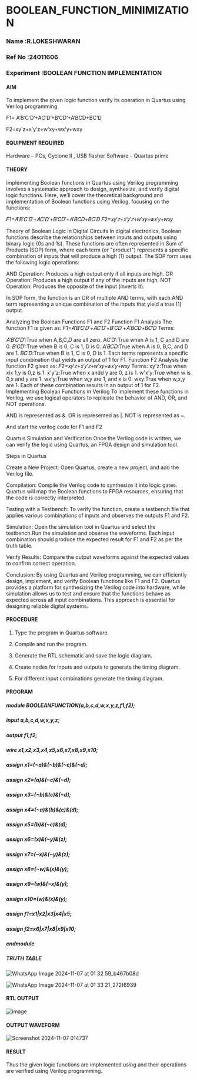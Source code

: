 # BOOLEAN_FUNCTION_MINIMIZATION
### Name       :R.LOKESHWARAN
### Ref No     :24011606
### Experiment :BOOLEAN FUNCTION IMPLEMENTATION

#### AIM

To implement the given logic function verify its operation in Quartus using Verilog programming.

F1= A’B’C’D’+AC’D’+B’CD’+A’BCD+BC’D 

F2=xy’z+x’y’z+w’xy+wx’y+wxy

#### EQUIPMENT REQUIRED

Hardware – PCs, Cyclone II , USB flasher
Software – Quartus prime

#### THEORY
Implementing Boolean functions in Quartus using Verilog programming involves a systematic approach to design, synthesize, and verify digital logic functions. Here, we’ll cover the theoretical background and implementation of Boolean functions using Verilog, focusing on the functions:

𝐹1=𝐴′𝐵′𝐶′𝐷′+𝐴𝐶′𝐷′+𝐵′𝐶𝐷′+𝐴′𝐵𝐶𝐷+𝐵𝐶′𝐷 𝐹2=𝑥𝑦′𝑧+𝑥′𝑦′𝑧+𝑤′𝑥𝑦+𝑤𝑥′𝑦+𝑤𝑥𝑦

Theory of Boolean Logic in Digital Circuits In digital electronics, Boolean functions describe the relationships between inputs and outputs using binary logic (0s and 1s). These functions are often represented in Sum of Products (SOP) form, where each term (or "product") represents a specific combination of inputs that will produce a high (1) output. The SOP form uses the following logic operations:

AND Operation: Produces a high output only if all inputs are high. OR Operation: Produces a high output if any of the inputs are high. NOT Operation: Produces the opposite of the input (inverts it).

In SOP form, the function is an OR of multiple AND terms, with each AND term representing a unique combination of the inputs that yield a true (1) output.

Analyzing the Boolean Functions F1 and F2 Function F1 Analysis The function F1 is given as: 𝐹1=𝐴′𝐵′𝐶′𝐷′+𝐴𝐶′𝐷′+𝐵′𝐶𝐷′+𝐴′𝐵𝐶𝐷+𝐵𝐶′𝐷 Terms:

𝐴′𝐵′𝐶′𝐷′:True when A,B,C,𝐷 are all zero.
AC′D′:True when A is 1, C and D are 0.
𝐵′𝐶𝐷′:True when B is 0, C is 1, D is 0.
𝐴′𝐵𝐶𝐷:True when A is 0, B,C, and D are 1.
𝐵𝐶′𝐷:True when B is 1, C is 0, D is 1. Each terms represents a specific input combination that yields an output of 1 for F1. Function F2 Analysis the function F2 given as: 𝐹2=𝑥𝑦′𝑧+𝑥′𝑦′𝑧+𝑤′𝑥𝑦+𝑤𝑥′𝑦+𝑤𝑥𝑦 Terms:
xy'z:True when xix 1,y is 0,z is 1.
x'y'z:True when x andd y are 0, z is 1.
w'x'y:True when w is 0,x and y are 1.
wx'y:True when w,y are 1, and x is 0.
wxy:True when w,x,y are 1. Each of these combination results in an output of 1 for F2.
Implementing Boolean Functions in Verilog To implement these functions in Verilog, we use logical operators to replicate the behavior of AND, OR, and NOT operations.

AND is represented as &. OR is represented as |. NOT is represented as ~.

And start the verilog code for F1 and F2

Quartus Simulation and Verification Once the Verilog code is written, we can verify the logic using Quartus, an FPGA design and simulation tool.

Steps in Quartus

Create a New Project: Open Quartus, create a new project, and add the Verilog file.

Compilation: Compile the Verilog code to synthesize it into logic gates. Quartus will map the Boolean functions to FPGA resources, ensuring that the code is correctly interpreted.

Testing with a Testbench: To verify the function, create a testbench file that applies various combinations of inputs and observes the outputs F1 and F2.

Simulation: Open the simulation tool in Quartus and select the testbench.Run the simulation and observe the waveforms. Each input combination should produce the expected result for F1 and F2 as per the truth table.

Verify Results: Compare the output waveforms against the expected values to confirm correct operation.

Conclusion: By using Quartus and Verilog programming, we can efficiently design, implement, and verify Boolean functions like F1 and F2. Quartus provides a platform for synthesizing the Verilog code into hardware, while simulation allows us to test and ensure that the functions behave as expected across all input combinations. This approach is essential for designing reliable digital systems.

####  PROCEDURE

1.	Type the program in Quartus software.

2.	Compile and run the program.

3.	Generate the RTL schematic and save the logic diagram.

4.	Create nodes for inputs and outputs to generate the timing diagram.

5.	For different input combinations generate the timing diagram.


#### PROGRAM

##### module BOOLEANFUNCTION(a,b,c,d,w,x,y,z,f1,f2);
##### input a,b,c,d,w,x,y,z;
##### output f1,f2;
##### wire x1,x2,x3,x4,x5,x6,x7,x8,x9,x10;
##### assign x1=(~a)&(~b)&(~c)&(~d);
##### assign x2=(a)&(~c)&(~d);
##### assign x3=(~b)&(c)&(~d);
##### assign x4=(~a)&(b)&(c)&(d);
##### assign x5=(b)&(~c)&(d);
##### assign x6=(x)&(~y)&(z);
##### assign x7=(~x)&(~y)&(z);
##### assign x8=(~w)&(x)&(y);
##### assign x9=(w)&(~x)&(y);
##### assign x10=(w)&(x)&(y);
##### assign f1=x1|x2|x3|x4|x5;
##### assign f2=x6|x7|x8|x9|x10;
##### endmodule

##### TRUTH TABLE

![WhatsApp Image 2024-11-07 at 01 32 59_b467b08d](https://github.com/user-attachments/assets/aa6d6c55-c4fb-49dc-ad00-702d750bf8a3)

![WhatsApp Image 2024-11-07 at 01 33 21_272f6939](https://github.com/user-attachments/assets/38f5bb0c-5384-4626-aba8-0a76afa97c4a)

#### RTL OUTPUT
![image](https://github.com/user-attachments/assets/624a3db5-b117-4a2c-b8f0-58b0b3beadde)

#### OUTPUT WAVEFORM

![Screenshot 2024-11-07 014737](https://github.com/user-attachments/assets/52412442-96b7-4a01-8e91-93ca60f5926d)

#### RESULT

Thus the given logic functions are implemented using and their operations are verified using Verilog programming.

